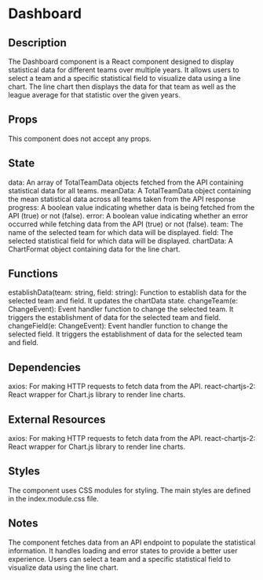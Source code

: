# Dashboard

## Description

The Dashboard component is a React component designed to display statistical data for different teams over multiple years. It allows users to select a team and a specific statistical field to visualize data using a line chart. The line chart then displays the data for that team as well as the league average for that statistic over the given years.

## Props
This component does not accept any props.

## State
data: An array of TotalTeamData objects fetched from the API containing statistical data for all teams.
meanData: A TotalTeamData object containing the mean statistical data across all teams taken from the API response
progress: A boolean value indicating whether data is being fetched from the API (true) or not (false).
error: A boolean value indicating whether an error occurred while fetching data from the API (true) or not (false).
team: The name of the selected team for which data will be displayed.
field: The selected statistical field for which data will be displayed.
chartData: A ChartFormat object containing data for the line chart.

## Functions
establishData(team: string, field: string): Function to establish data for the selected team and field. It updates the chartData state.
changeTeam(e: ChangeEvent<HTMLSelectElement>): Event handler function to change the selected team. It triggers the establishment of data for the selected team and field.
changeField(e: ChangeEvent<HTMLSelectElement>): Event handler function to change the selected field. It triggers the establishment of data for the selected team and field.

## Dependencies
axios: For making HTTP requests to fetch data from the API.
react-chartjs-2: React wrapper for Chart.js library to render line charts.

## External Resources
axios: For making HTTP requests to fetch data from the API.
react-chartjs-2: React wrapper for Chart.js library to render line charts.

## Styles
The component uses CSS modules for styling. The main styles are defined in the index.module.css file.

## Notes
The component fetches data from an API endpoint to populate the statistical information.
It handles loading and error states to provide a better user experience.
Users can select a team and a specific statistical field to visualize data using the line chart.
